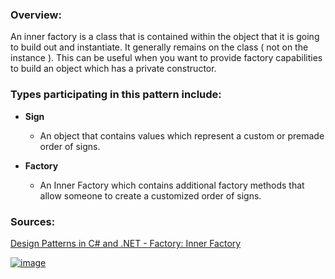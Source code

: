 ### **Overview:**

An inner factory is a class that is contained within the object that it is going to build out and instantiate.
It generally remains on the class ( not on the instance ).
This can be useful when you want to provide factory capabilities to build an object which has a private constructor.

### **Types participating in this pattern include:**

- **Sign**
	- An object that contains values which represent a custom or premade order of signs.

- **Factory**
	- An Inner Factory which contains additional factory methods that allow someone to create a customized order of signs.

### **Sources:**
[Design Patterns in C# and .NET - Factory: Inner Factory](https://www.udemy.com/course/design-patterns-csharp-dotnet/)

[![image](https://github.com/nicholasrwx/GangOfFourPatterns/blob/main/Imgs/back-arrow_1f519.png)](https://github.com/nicholasrwx/GangOfFourPatterns/tree/main)
